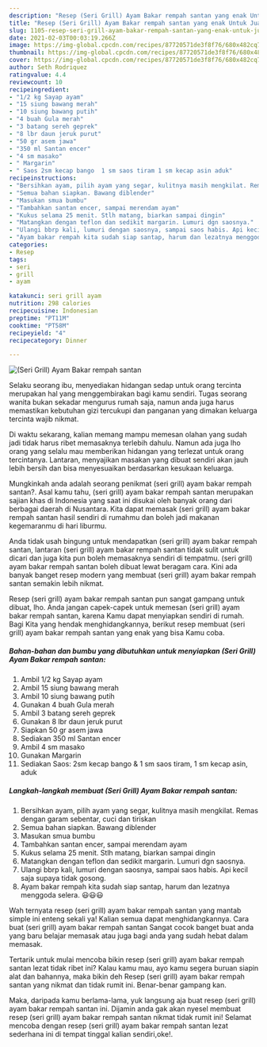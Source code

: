 ```yaml
---
description: "Resep (Seri Grill) Ayam Bakar rempah santan yang enak Untuk Jualan"
title: "Resep (Seri Grill) Ayam Bakar rempah santan yang enak Untuk Jualan"
slug: 1105-resep-seri-grill-ayam-bakar-rempah-santan-yang-enak-untuk-jualan
date: 2021-02-03T00:03:19.266Z
image: https://img-global.cpcdn.com/recipes/87720571de3f8f76/680x482cq70/seri-grill-ayam-bakar-rempah-santan-foto-resep-utama.jpg
thumbnail: https://img-global.cpcdn.com/recipes/87720571de3f8f76/680x482cq70/seri-grill-ayam-bakar-rempah-santan-foto-resep-utama.jpg
cover: https://img-global.cpcdn.com/recipes/87720571de3f8f76/680x482cq70/seri-grill-ayam-bakar-rempah-santan-foto-resep-utama.jpg
author: Seth Rodriquez
ratingvalue: 4.4
reviewcount: 10
recipeingredient:
- "1/2 kg Sayap ayam"
- "15 siung bawang merah"
- "10 siung bawang putih"
- "4 buah Gula merah"
- "3 batang sereh geprek"
- "8 lbr daun jeruk purut"
- "50 gr asem jawa"
- "350 ml Santan encer"
- "4 sm masako"
- " Margarin"
- " Saos 2sm kecap bango  1 sm saos tiram 1 sm kecap asin aduk"
recipeinstructions:
- "Bersihkan ayam, pilih ayam yang segar, kulitnya masih mengkilat. Remas dengan garam sebentar, cuci dan tiriskan"
- "Semua bahan siapkan. Bawang diblender"
- "Masukan smua bumbu"
- "Tambahkan santan encer, sampai merendam ayam"
- "Kukus selama 25 menit. Stlh matang, biarkan sampai dingin"
- "Matangkan dengan teflon dan sedikit margarin. Lumuri dgn saosnya."
- "Ulangi bbrp kali, lumuri dengan saosnya, sampai saos habis. Api kecil saja supaya tidak gosong."
- "Ayam bakar rempah kita sudah siap santap, harum dan lezatnya menggoda selera. 😃😃😃"
categories:
- Resep
tags:
- seri
- grill
- ayam

katakunci: seri grill ayam 
nutrition: 298 calories
recipecuisine: Indonesian
preptime: "PT11M"
cooktime: "PT58M"
recipeyield: "4"
recipecategory: Dinner

---
```



![(Seri Grill) Ayam Bakar rempah santan](https://img-global.cpcdn.com/recipes/87720571de3f8f76/680x482cq70/seri-grill-ayam-bakar-rempah-santan-foto-resep-utama.jpg)

Selaku seorang ibu, menyediakan hidangan sedap untuk orang tercinta merupakan hal yang menggembirakan bagi kamu sendiri. Tugas seorang  wanita bukan sekadar mengurus rumah saja, namun anda juga harus memastikan kebutuhan gizi tercukupi dan panganan yang dimakan keluarga tercinta wajib nikmat.

Di waktu  sekarang, kalian memang mampu memesan olahan yang sudah jadi tidak harus ribet memasaknya terlebih dahulu. Namun ada juga lho orang yang selalu mau memberikan hidangan yang terlezat untuk orang tercintanya. Lantaran, menyajikan masakan yang dibuat sendiri akan jauh lebih bersih dan bisa menyesuaikan berdasarkan kesukaan keluarga. 



Mungkinkah anda adalah seorang penikmat (seri grill) ayam bakar rempah santan?. Asal kamu tahu, (seri grill) ayam bakar rempah santan merupakan sajian khas di Indonesia yang saat ini disukai oleh banyak orang dari berbagai daerah di Nusantara. Kita dapat memasak (seri grill) ayam bakar rempah santan hasil sendiri di rumahmu dan boleh jadi makanan kegemaranmu di hari liburmu.

Anda tidak usah bingung untuk mendapatkan (seri grill) ayam bakar rempah santan, lantaran (seri grill) ayam bakar rempah santan tidak sulit untuk dicari dan juga kita pun boleh memasaknya sendiri di tempatmu. (seri grill) ayam bakar rempah santan boleh dibuat lewat beragam cara. Kini ada banyak banget resep modern yang membuat (seri grill) ayam bakar rempah santan semakin lebih nikmat.

Resep (seri grill) ayam bakar rempah santan pun sangat gampang untuk dibuat, lho. Anda jangan capek-capek untuk memesan (seri grill) ayam bakar rempah santan, karena Kamu dapat menyiapkan sendiri di rumah. Bagi Kita yang hendak menghidangkannya, berikut resep membuat (seri grill) ayam bakar rempah santan yang enak yang bisa Kamu coba.

<!--inarticleads1-->

##### Bahan-bahan dan bumbu yang dibutuhkan untuk menyiapkan (Seri Grill) Ayam Bakar rempah santan:

1. Ambil 1/2 kg Sayap ayam
1. Ambil 15 siung bawang merah
1. Ambil 10 siung bawang putih
1. Gunakan 4 buah Gula merah
1. Ambil 3 batang sereh geprek
1. Gunakan 8 lbr daun jeruk purut
1. Siapkan 50 gr asem jawa
1. Sediakan 350 ml Santan encer
1. Ambil 4 sm masako
1. Gunakan  Margarin
1. Sediakan  Saos: 2sm kecap bango &amp; 1 sm saos tiram, 1 sm kecap asin, aduk




<!--inarticleads2-->

##### Langkah-langkah membuat (Seri Grill) Ayam Bakar rempah santan:

1. Bersihkan ayam, pilih ayam yang segar, kulitnya masih mengkilat. Remas dengan garam sebentar, cuci dan tiriskan
1. Semua bahan siapkan. Bawang diblender
1. Masukan smua bumbu
1. Tambahkan santan encer, sampai merendam ayam
1. Kukus selama 25 menit. Stlh matang, biarkan sampai dingin
1. Matangkan dengan teflon dan sedikit margarin. Lumuri dgn saosnya.
1. Ulangi bbrp kali, lumuri dengan saosnya, sampai saos habis. Api kecil saja supaya tidak gosong.
1. Ayam bakar rempah kita sudah siap santap, harum dan lezatnya menggoda selera. 😃😃😃




Wah ternyata resep (seri grill) ayam bakar rempah santan yang mantab simple ini enteng sekali ya! Kalian semua dapat menghidangkannya. Cara buat (seri grill) ayam bakar rempah santan Sangat cocok banget buat anda yang baru belajar memasak atau juga bagi anda yang sudah hebat dalam memasak.

Tertarik untuk mulai mencoba bikin resep (seri grill) ayam bakar rempah santan lezat tidak ribet ini? Kalau kamu mau, ayo kamu segera buruan siapin alat dan bahannya, maka bikin deh Resep (seri grill) ayam bakar rempah santan yang nikmat dan tidak rumit ini. Benar-benar gampang kan. 

Maka, daripada kamu berlama-lama, yuk langsung aja buat resep (seri grill) ayam bakar rempah santan ini. Dijamin anda gak akan nyesel membuat resep (seri grill) ayam bakar rempah santan nikmat tidak rumit ini! Selamat mencoba dengan resep (seri grill) ayam bakar rempah santan lezat sederhana ini di tempat tinggal kalian sendiri,oke!.


